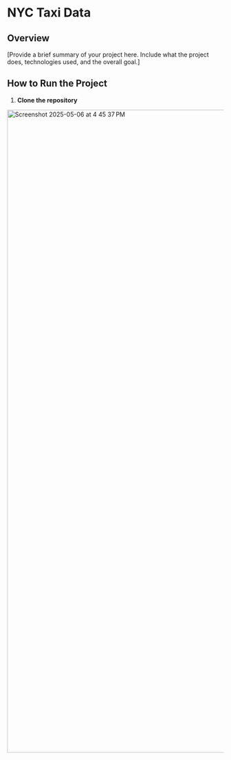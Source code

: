 # NYC Taxi Data

## Overview
[Provide a brief summary of your project here. Include what the project does, technologies used, and the overall goal.]

## How to Run the Project

1. **Clone the repository**


<img width="1494" alt="Screenshot 2025-05-06 at 4 45 37 PM" src="https://github.com/user-attachments/assets/dce77810-0f7a-4063-b029-324d49bd7fc1" />
